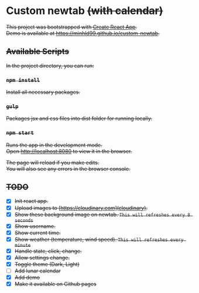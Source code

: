 # Custom newtab <strike>(with calendar)<strike/>

This project was bootstrapped with [Create React App](https://github.com/facebook/create-react-app).\
Demo is available at
<a href="https://minhld99.github.io/custom-newtab" target="_blank">https://minhld99.github.io/custom-newtab</a>.

## Available Scripts

In the project directory, you can run:

### `npm install`

Install all necessary packages.

### `gulp`

Packages jsx and css files into dist folder for running locally.

### `npm start`

Runs the app in the development mode.\
Open [http://localhost:8080](http://localhost:8080) to view it in the browser.

The page will reload if you make edits.\
You will also see any errors in the browser console.

## TODO
  - [x] Init react app.
  - [x] Upload images to [https://cloudinary.com](cloudinary).
  - [x] Show these background image on newtab. ```This will refreshes every 8 seconds```
  - [x] Show username.
  - [x] Show current time.
  - [x] Show weather (temperature, wind speed). ```This will refreshes every minute```
  - [x] Handle state, click, change.
  - [x] Allow settings change.
  - [x] Toggle theme (Dark, Light)
  - [ ] Add lunar calendar
  - [x] Add demo
  - [x] Make it available on Github pages
